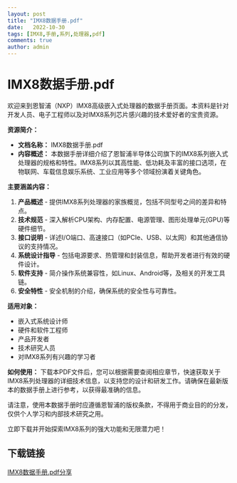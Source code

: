 ```yaml
---
layout: post
title: "IMX8数据手册.pdf"
date:   2022-10-30
tags: [IMX8,手册,系列,处理器,pdf]
comments: true
author: admin
---
```

# IMX8数据手册.pdf

欢迎来到恩智浦（NXP）IMX8高级嵌入式处理器的数据手册页面。本资料是针对开发人员、电子工程师以及对IMX8系列芯片感兴趣的技术爱好者的宝贵资源。

**资源简介：**
- **文档名称：** IMX8数据手册.pdf
- **内容概述：** 本数据手册详细介绍了恩智浦半导体公司旗下的IMX8系列嵌入式处理器的规格和特性。IMX8系列以其高性能、低功耗及丰富的接口选项，在物联网、车载信息娱乐系统、工业应用等多个领域扮演着关键角色。
  
**主要涵盖内容：**
1. **产品概述** - 提供IMX8系列处理器的家族概览，包括不同型号之间的差异和特点。
2. **技术规范** - 深入解析CPU架构、内存配置、电源管理、图形处理单元(GPU)等硬件细节。
3. **接口说明** - 详述I/O端口、高速接口（如PCIe、USB、以太网）和其他通信协议的支持情况。
4. **系统设计指导** - 包括电源要求、热管理和封装信息，帮助开发者进行有效的硬件设计。
5. **软件支持** - 简介操作系统兼容性，如Linux、Android等，及相关的开发工具链。
6. **安全特性** - 安全机制的介绍，确保系统的安全性与可靠性。

**适用对象：**
- 嵌入式系统设计师
- 硬件和软件工程师
- 产品开发者
- 技术研究人员
- 对IMX8系列有兴趣的学习者

**如何使用：**
下载本PDF文件后，您可以根据需要查阅相应章节，快速获取关于IMX8系列处理器的详细技术信息，以支持您的设计和研发工作。请确保在最新版本的数据手册上进行参考，以获得最准确的信息。

请注意，使用本数据手册时应遵循恩智浦的版权条款，不得用于商业目的的分发，仅供个人学习和内部技术研究之用。

立即下载并开始探索IMX8系列的强大功能和无限潜力吧！

## 下载链接

[IMX8数据手册.pdf分享](https://pan.quark.cn/s/cd3aff0838b3)